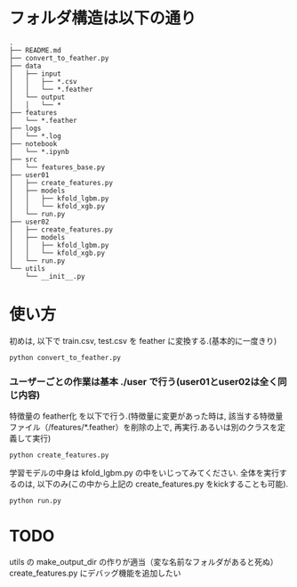 # フォルダ構造は以下の通り
```
.
├── README.md
├── convert_to_feather.py
├── data
│   ├── input
│   │   ├── *.csv
│   │   └── *.feather
│   └── output
│   │   └── *
├── features
│   └── *.feather
├── logs
│   └── *.log
├── notebook
│   └── *.ipynb
├── src
│   └── features_base.py
├── user01
│   ├── create_features.py
│   ├── models
│   │   ├── kfold_lgbm.py
│   │   └── kfold_xgb.py
│   └── run.py
├── user02
│   ├── create_features.py
│   ├── models
│   │   ├── kfold_lgbm.py
│   │   └── kfold_xgb.py
│   └── run.py
└── utils
    └── __init__.py
```

# 使い方
初めは, 以下で train.csv, test.csv を feather に変換する.(基本的に一度きり)
```
python convert_to_feather.py
```
### ユーザーごとの作業は基本 ./user で行う(user01とuser02は全く同じ内容)
特徴量の feather化 を以下で行う.(特徴量に変更があった時は, 該当する特徴量ファイル（/features/*.feather）を削除の上で, 再実行.あるいは別のクラスを定義して実行)
```
python create_features.py
```
学習モデルの中身は kfold_lgbm.py の中をいじってみてください.
全体を実行するのは, 以下のみ(この中から上記の create_features.py をkickすることも可能).
```
python run.py
```

# TODO
utils の make_output_dir の作りが適当（変な名前なフォルダがあると死ぬ）  
create_features.py にデバッグ機能を追加したい
